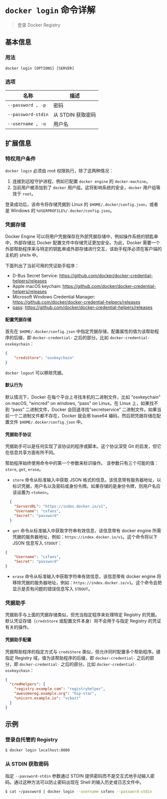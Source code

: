 # `docker login` 命令详解

> 登录 Docker Registry

## 基本信息

### 用法

```
docker login [OPTIONS] [SERVER]
```

### 选项

| 名称 | 描述 |
| ---- | ---- |
| `--password , -p` | 密码 |
| `--password-stdin` | 从 STDIN 获取密码 |
| `--username , -u` | 用户名 |

## 扩展信息

### 特权用户条件

`docker login` 必须由 root 权限执行，除了这两种情况：

1. 连接到远程守护进程，例如已配置 `docker engine` 的 `docker-machine`。
2. 当前用户被添加到了 `docker` 用户组。这将影响系统的安全，`docker` 用户组等效于 `root`。

登录成功后，该命令将存储凭据到 Linux 的 `$HOME/.docker/config.json`，或者是 Windows 的 `%USERPROFILE%/.docker/config.json`。

### 凭据存储

Docker Engine 可以将用户凭据保存在外部凭据存储中，例如操作系统的钥匙串中，外部存储比 Docker 配置文件中存储凭证更加安全。为此，Docker 需要一个外部帮助程序来与特定的钥匙串或外部存储进行交互，该助手程序必须在客户端的主机的 `$PATH` 中。

下面列出了当前可用的凭证助手程序：

- D-Bus Secret Service: https://github.com/docker/docker-credential-helpers/releases
- Apple macOS keychain: https://github.com/docker/docker-credential-helpers/releases
- Microsoft Windows Credential Manager: https://github.com/docker/docker-credential-helpers/releases
- [pass](https://www.passwordstore.org/): https://github.com/docker/docker-credential-helpers/releases

#### 配置凭据存储

首先在 `$HOME/.docker/config.json` 中指定凭据存储，配置属性的值为该帮助程序的后缀，即 `docker-credential-` 之后的部分。比如 `docker-credential-osxkeychain`：

```json
{
	"credsStore": "osxkeychain"
}
```

`docker logout` 可以移除凭据。

#### 默认行为

默认情况下，Docker 在每个平台上寻找本机的二进制文件，比如 “osxkeychain” on macOS, “wincred” on windows,  “pass” on Linux。在 Linux 上，如果找不到 “pass” 二进制文件，Docker 会回退寻找“secretservice” 二进制文件。如果当前一个二进制文件都不存在，Docker 就会用 base64 编码，然后把凭据存储在配置文件 `$HOME/.docker/config.json` 中。

#### 凭据助手协议

凭据助手可以是任何实现了该协议的程序或脚本。这个协议深受 Git 的启发，但它在信息共享方面有所不同。

帮助程序始终使用命令中的第一个参数来标识操作。 该参数只有三个可能的值：`store`, `get`, `erase`。

- `store` 命令从标准输入中获取 JSON 格式的信息。该信息带有服务器地址，以标识凭据，用户名以及密码或身份令牌。如果存储的是身份令牌，则用户名应该设置为 `<token>`。

```json
  {
  	"ServerURL": "https://index.docker.io/v1",
  	"Username": "cxfans",
  	"Secret": "password"
  }
```

- `get` 命令从标准输入中获取字符串有效信息，该信息带有 docker engine 所需凭据的服务器地址，例如：`https://index.docker.io/v1`。这个命令将以下 JSON 信息写入 `STDOUT`：

```json
{
	"Username": "cxfans",
	"Secret": "password"
}
```

- `erase` 命令从标准输入中获取字符串有效信息，该信息带有 docker engine 将移除凭据的服务器地址，例如：`https://index.docker.io/v1`。这个命令会把显示是否有问题的错误信息写入 `STDOUT`。

### 凭据助手

凭据助手与上面的凭据存储类似，但充当指定程序来处理特定 Registry 的凭据。默认凭证存储（`credsStore` 或配置文件本身）将不会用于与指定 Registry 的凭证有关的操作。

#### 凭据助手配置

凭据帮助程序的指定方式与 `credsStore` 类似，但允许同时配置多个帮助程序。键指定 Registry 域，值为该帮助程序的后缀，即 `docker-credential-` 之后的部分，即 `docker-credential-` 之后的部分。比如 `docker-credential-osxkeychain`：

```json
{
  "credHelpers": {
    "registry.example.com": "registryhelper",
    "awesomereg.example.org": "hip-star",
    "unicorn.example.io": "vcbait"
  }
}
```

## 示例

### 登录自托管的 Registry

```bash
$ docker login localhost:8080
```

### 从 STDIN 获取密码

指定 `--password-stdin` 参数通过 STDIN 提供密码而不是交互式地手动输入密码。通过这种方法可以防止密码出现在 Shell 的输入历史或日志文件中。

```bash
$ cat ~/password | docker login --username cxfans --password-stdin
```
